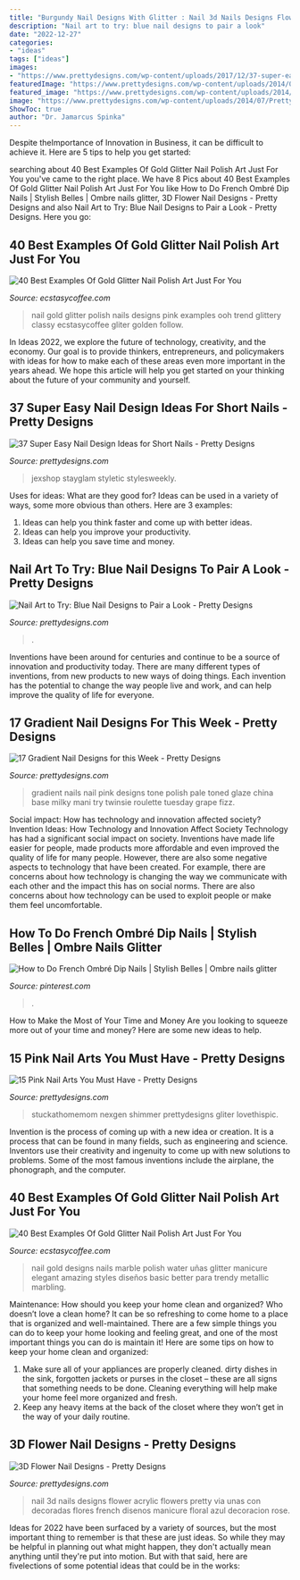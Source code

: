 ```yaml
---
title: "Burgundy Nail Designs With Glitter : Nail 3d Nails Designs Flower Acrylic Flowers Pretty Via Unas Con Decoradas Flores French Disenos Manicure Floral Azul Decoracion Rose"
description: "Nail art to try: blue nail designs to pair a look"
date: "2022-12-27"
categories:
- "ideas"
tags: ["ideas"]
images:
- "https://www.prettydesigns.com/wp-content/uploads/2017/12/37-super-easy-nail-design-ideas-for-short-nails-15.jpg"
featuredImage: "https://www.prettydesigns.com/wp-content/uploads/2014/03/Pink-and-Silver-Nails.jpg"
featured_image: "https://www.prettydesigns.com/wp-content/uploads/2014/03/Pink-and-Silver-Nails.jpg"
image: "https://www.prettydesigns.com/wp-content/uploads/2014/07/Pretty-Blue-Nails.jpg"
ShowToc: true
author: "Dr. Jamarcus Spinka"
---
```



Despite theImportance of Innovation in Business, it can be difficult to achieve it. Here are 5 tips to help you get started: 

	

		
searching about 40 Best Examples Of Gold Glitter Nail Polish Art Just For You you've came to the right place. We have 8 Pics about 40 Best Examples Of Gold Glitter Nail Polish Art Just For You like How to Do French Ombré Dip Nails | Stylish Belles | Ombre nails glitter, 3D Flower Nail Designs - Pretty Designs and also Nail Art to Try: Blue Nail Designs to Pair a Look - Pretty Designs. Here you go:
		
    
## 40 Best Examples Of Gold Glitter Nail Polish Art Just For You

<img loading=lazy src="https://i0.wp.com/www.ecstasycoffee.com/wp-content/uploads/2016/10/Gold-Glitter-Nail-Polish-Art.jpg?resize=550%2C823" onerror="this.onerror=null;this.src='https://tse1.mm.bing.net/th?id=OIP.AKdp9tgeE1-YEixy2DvEoAHaLF&amp;pid=15.1';" alt="40 Best Examples Of Gold Glitter Nail Polish Art Just For You">

_Source: ecstasycoffee.com_

>nail gold glitter polish nails designs pink examples ooh trend glittery classy ecstasycoffee gliter golden follow. 

	

In Ideas 2022, we explore the future of technology, creativity, and the economy. Our goal is to provide thinkers, entrepreneurs, and policymakers with ideas for how to make each of these areas even more important in the years ahead. We hope this article will help you get started on your thinking about the future of your community and yourself.

    
## 37 Super Easy Nail Design Ideas For Short Nails - Pretty Designs

<img loading=lazy src="https://www.prettydesigns.com/wp-content/uploads/2017/12/37-super-easy-nail-design-ideas-for-short-nails-15.jpg" onerror="this.onerror=null;this.src='https://tse4.mm.bing.net/th?id=OIP.Dld0ENkCfCSwRZL6jf3N2gHaHa&amp;pid=15.1';" alt="37 Super Easy Nail Design Ideas for Short Nails - Pretty Designs">

_Source: prettydesigns.com_

>jexshop stayglam styletic stylesweekly. 

	

Uses for ideas: What are they good for?
Ideas can be used in a variety of ways, some more obvious than others. Here are 3 examples:
1. Ideas can help you think faster and come up with better ideas.
2. Ideas can help you improve your productivity.    
3. Ideas can help you save time and money.

    
## Nail Art To Try: Blue Nail Designs To Pair A Look - Pretty Designs

<img loading=lazy src="https://www.prettydesigns.com/wp-content/uploads/2014/07/Pretty-Blue-Nails.jpg" onerror="this.onerror=null;this.src='https://tse1.mm.bing.net/th?id=OIP.W2JutOkZteVDX73sx8UicgHaJ3&amp;pid=15.1';" alt="Nail Art to Try: Blue Nail Designs to Pair a Look - Pretty Designs">

_Source: prettydesigns.com_

>. 

	

Inventions have been around for centuries and continue to be a source of innovation and productivity today. There are many different types of inventions, from new products to new ways of doing things. Each invention has the potential to change the way people live and work, and can help improve the quality of life for everyone.

    
## 17 Gradient Nail Designs For This Week - Pretty Designs

<img loading=lazy src="http://www.prettydesigns.com/wp-content/uploads/2014/06/Two-tone-Nails.jpg" onerror="this.onerror=null;this.src='https://tse3.mm.bing.net/th?id=OIP.HxB1uStXtIcQnO5JZmbHcQHaLH&amp;pid=15.1';" alt="17 Gradient Nail Designs for this Week - Pretty Designs">

_Source: prettydesigns.com_

>gradient nails nail pink designs tone polish pale toned glaze china base milky mani try twinsie roulette tuesday grape fizz. 

	

Social impact: How has technology and innovation affected society?
Invention Ideas: How Technology and Innovation Affect Society
Technology has had a significant social impact on society. Inventions have made life easier for people, made products more affordable and even improved the quality of life for many people. However, there are also some negative aspects to technology that have been created. For example, there are concerns about how technology is changing the way we communicate with each other and the impact this has on social norms. There are also concerns about how technology can be used to exploit people or make them feel uncomfortable.

    
## How To Do French Ombré Dip Nails | Stylish Belles | Ombre Nails Glitter

<img loading=lazy src="https://i.pinimg.com/736x/e5/09/f9/e509f98c88a233d073e3c61cedf5fac8.jpg" onerror="this.onerror=null;this.src='https://tse2.mm.bing.net/th?id=OIP.Urz2v348d-iKtjGn5y42VQHaJ3&amp;pid=15.1';" alt="How to Do French Ombré Dip Nails | Stylish Belles | Ombre nails glitter">

_Source: pinterest.com_

>. 

	

How to Make the Most of Your Time and Money
Are you looking to squeeze more out of your time and money? Here are some new ideas to help.

    
## 15 Pink Nail Arts You Must Have - Pretty Designs

<img loading=lazy src="https://www.prettydesigns.com/wp-content/uploads/2014/03/Pink-and-Silver-Nails.jpg" onerror="this.onerror=null;this.src='https://tse2.mm.bing.net/th?id=OIP.z1Tw1vvMTz5t29bMxPeQ2wHaHa&amp;pid=15.1';" alt="15 Pink Nail Arts You Must Have - Pretty Designs">

_Source: prettydesigns.com_

>stuckathomemom nexgen shimmer prettydesigns gliter lovethispic. 

	

Invention is the process of coming up with a new idea or creation. It is a process that can be found in many fields, such as engineering and science. Inventors use their creativity and ingenuity to come up with new solutions to problems. Some of the most famous inventions include the airplane, the phonograph, and the computer.

    
## 40 Best Examples Of Gold Glitter Nail Polish Art Just For You

<img loading=lazy src="https://i0.wp.com/www.ecstasycoffee.com/wp-content/uploads/2016/10/White-and-Gold-Water-Marbling-Nail-Design.jpg" onerror="this.onerror=null;this.src='https://tse4.mm.bing.net/th?id=OIP.HYR0i05h2Yp7qrDBteETqQHaHa&amp;pid=15.1';" alt="40 Best Examples Of Gold Glitter Nail Polish Art Just For You">

_Source: ecstasycoffee.com_

>nail gold designs nails marble polish water uñas glitter manicure elegant amazing styles diseños basic better para trendy metallic marbling. 

	

Maintenance: How should you keep your home clean and organized?
Who doesn’t love a clean home? It can be so refreshing to come home to a place that is organized and well-maintained. There are a few simple things you can do to keep your home looking and feeling great, and one of the most important things you can do is maintain it! Here are some tips on how to keep your home clean and organized: 
1. Make sure all of your appliances are properly cleaned. dirty dishes in the sink, forgotten jackets or purses in the closet – these are all signs that something needs to be done. Cleaning everything will help make your home feel more organized and fresh. 
2. Keep any heavy items at the back of the closet where they won’t get in the way of your daily routine.

    
## 3D Flower Nail Designs - Pretty Designs

<img loading=lazy src="http://www.prettydesigns.com/wp-content/uploads/2014/07/Blue-Nails1.jpg" onerror="this.onerror=null;this.src='https://tse1.mm.bing.net/th?id=OIP.eZvL7tmTXA7OdjUkIRRcqAHaJ4&amp;pid=15.1';" alt="3D Flower Nail Designs - Pretty Designs">

_Source: prettydesigns.com_

>nail 3d nails designs flower acrylic flowers pretty via unas con decoradas flores french disenos manicure floral azul decoracion rose. 

	

Ideas for 2022 have been surfaced by a variety of sources, but the most important thing to remember is that these are just ideas. So while they may be helpful in planning out what might happen, they don't actually mean anything until they're put into motion. But with that said, here are fivelections of some potential ideas that could be in the works: 

